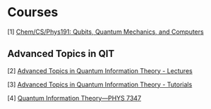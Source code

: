 # Courses

[1] [Chem/CS/Phys191: Qubits, Quantum Mechanics, and Computers](https://inst.eecs.berkeley.edu/~cs191/fa14/)
## Advanced Topics in QIT

[2] [Advanced Topics in Quantum Information Theory - Lectures](https://www.youtube.com/watch?v=zfpZDBReRPM&list=PLmE1-ewBrbkicLl3pp14OmxRWSfdNYfmh)

[3] [Advanced Topics in Quantum Information Theory - Tutorials](https://www.youtube.com/watch?v=Q1aje9x2me8&list=PLmE1-ewBrbkiFlBk6CWwerzJMwKvNIMnG)

[4] [Quantum Information Theory—PHYS 7347](https://www.markwilde.com/teaching/2021-fall-qit/)
